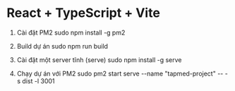 # React + TypeScript + Vite
1. Cài đặt PM2
sudo npm install -g pm2

2. Build dự án
sudo npm run build

3. Cài đặt một server tĩnh (serve)
sudo npm install -g serve

4. Chạy dự án với PM2
sudo pm2 start serve --name "tapmed-project" -- -s dist -l 3001




